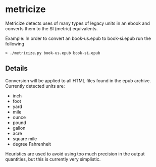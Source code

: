 # metricize

Metricize detects uses of many types of legacy units in an ebook 
and converts them to the SI (metric) equivalents.

Example: In order to convert an book-us.epub to book-si.epub run the following

    > ./metricize.py book-us.epub book-si.epub
    
## Details 
Conversion will be applied to all HTML files found in the epub archive.
Currently detected units are:

* inch
* foot
* yard
* mile
* ounce
* pound
* gallon
* acre
* square mile
* degree Fahrenheit

Heuristics are used to avoid using too much precision in the output quantities, 
but this is currently very simplistic.

